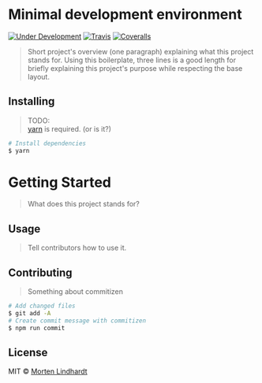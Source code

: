 # Minimal development environment

<!--- Add more badges from shields.io when needed -->
[![Under Development](https://img.shields.io/badge/under-development-orange.svg?style=flat-square)](https://github.com/r3Fuze/minimal-dev)
[![Travis](https://img.shields.io/travis/r3Fuze/minimal-dev.svg?style=flat-square)](https://travis-ci.org/r3Fuze/minimal-dev)
[![Coveralls](https://img.shields.io/coveralls/r3Fuze/minimal-dev.svg?style=flat-square)](https://coveralls.io/github/r3Fuze/minimal-dev)


> Short project's overview (one paragraph) explaining what this project stands for. Using this boilerplate, three lines is a good length for briefly explaining this project's purpose while respecting the base layout.


## Installing

> TODO:  
> [yarn](https://yarnpkg.com/en/docs/install) is required. (or is it?)

```sh
# Install dependencies
$ yarn
```

# Getting Started

> What does this project stands for?

## Usage

> Tell contributors how to use it.

## Contributing

> Something about commitizen

```sh
# Add changed files
$ git add -A
# Create commit message with commitizen
$ npm run commit
```

## License
MIT © [Morten Lindhardt](https://github.com/r3fuze)
